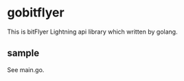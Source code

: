 # gobitflyer
This is bitFlyer Lightning api library which written by golang.

## sample
See main.go.
